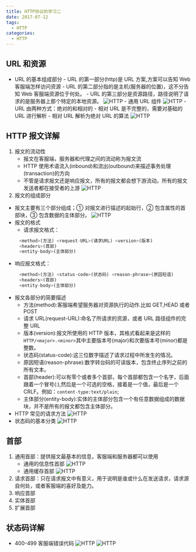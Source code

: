 ```yaml
---
title: HTTP协议的学习二
date: 2017-07-12
tags:
  - HTTP
categories:
  - HTTP
---
```


## URL 和资源

- URL 的基本组成部分 - URL 的第一部分(http)是 URL 方案,方案可以告知 Web 客服端怎样访问资源 - URL 的第二部分指的是主机(服务器的位置)，这不分告知 Web 客服端资源位于何处。 - URL 的第三部分是资源路径，路径说明了请求的是服务器上那个特定的本地资源。
  ![HTTP](http://ojvil4eq9.bkt.clouddn.com/17-7-12/38150723.jpg) - 通用 URL 组件
  ![HTTP](http://ojvil4eq9.bkt.clouddn.com/17-7-12/43330542.jpg) - URL 由两种方式：绝对的和相对的 - 相对 URL 是不完整的，需要对基础的 URL 进行解析 - 相对 URL 解析为绝对 URL 的算法
  ![HTTP](http://ojvil4eq9.bkt.clouddn.com/17-7-12/43465307.jpg)

## HTTP 报文详解

1. 报文的流动性
   - 报文在客服端，服务器和代理之间的流动称为报文流
   - HTTP 使用术语流入(inbound)和流出(outbound)来描述事务处理(transaction)的方向
   - 不管是请求报文还是响应报文，所有的报文都会想下游流动。所有的报文发送者都在接受者的上游
     ![HTTP](http://ojvil4eq9.bkt.clouddn.com/17-7-12/97194159.jpg)
2. 报文的组成部分

- 报文主要有三个部分组成；① 对报文进行描述的起始行，② 包含属性的首部块，③ 包含数据的主体部分。
  ![HTTP](http://ojvil4eq9.bkt.clouddn.com/17-7-12/70522161.jpg)
- 报文的格式
  - 请求报文格式：

```js
     <method>(方法) <request-URL>(请求URL) <version>(版本)
     <headers>(首部)
     <entity-body>(主体部分)
```

- 响应报文格式：

```js
     <method>(方法) <status-code>(状态码) <reason-phrase>(原因短语)
     <headers>(首部)
     <entity-body>(主体部分)
```

- 报文各部分的简要描述
  - 方法(method):客服端希望服务器对资源执行的动作.比如 GET,HEAD 或者 POST
  - 请求 URL(request-URL):命名了所请求的资源，或者 URL 路径组件的完整 URL
  - 版本(version):报文所使用的 HTTP 版本，其格式看起来是这样的`HTTP/<major>.<minor>`其中主要版本号(major)和次要版本号(minor)都是整数。
  - 状态码(status-code):这三位数字描述了请求过程中所发生的情况。
  - 原因短语(reason-phrase):数字转台码的可读版本，包含终止序列之前的所有文本。
  - 首部(header):可以有零个或者多个首部，每个首部都包含一个名字，后面跟着一个冒号(:),然后是一个可选的空格，接着是一个值，最后是一个 CRLF。例如：`content-type:text/plain`;
  - 主体部分(entity-body):实体的主体部分包含一个有任意数据组成的数据块，并不是所有的报文都包含主体部分。
- HTTP 常见的请求方法
  ![HTTP](http://ojvil4eq9.bkt.clouddn.com/17-7-12/85068148.jpg)
- 状态码的基本分类
  ![HTTP](http://ojvil4eq9.bkt.clouddn.com/17-7-12/33693777.jpg)

## 首部

1. 通用首部：提供报文最基本的信息，客服端和服务器都可以使用
   - 通用的信息性首部
     ![HTTP](http://ojvil4eq9.bkt.clouddn.com/17-7-13/92284000.jpg)
   - 通用缓存首部
     ![HTTP](http://ojvil4eq9.bkt.clouddn.com/17-7-13/85327719.jpg)
2. 请求首部：只在请求报文中有意义，用于说明是谁或什么在发送请求，请求源自何处，或者客服端的喜好及能力。
3. 响应首部
4. 实体首部
5. 扩展首部

## 状态码详解

- 400-499 客服端错误代码
  ![HTTP](http://ojvil4eq9.bkt.clouddn.com/17-7-13/52574748.jpg)
  ![HTTP](http://ojvil4eq9.bkt.clouddn.com/17-7-13/43117551.jpg)
